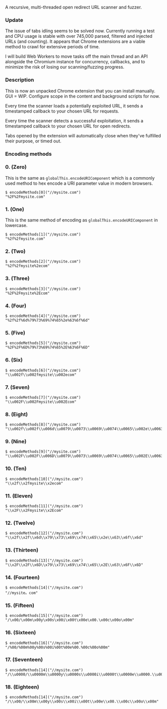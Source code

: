 A recursive, multi-threaded open redirect URL scanner and fuzzer.

### Update

The issue of tabs idling seems to be solved now. Currently running a test and CPU usage is stable with over 745,000 parsed, filtered and injected URLs (and counting). It appears that Chrome extensions are a viable method to crawl for extensive periods of time.

I will build Web Workers to move tasks off the main thread and an API alongside the Chromium instance for concurrency, callbacks, and to minimize the risk of losing our scanning/fuzzing progress.

### Description

This is now an unpacked Chrome extension that you can install manually. GUI = WIP. Configure scope in the content and background scripts for now.

Every time the scanner loads a potentially exploited URL, it sends a timestamped callback to your chosen URL for requests.

Every time the scanner detects a successful exploitation, it sends a timestamped callback to your chosen URL for open redirects.

Tabs opened by the extension will automatically close when they've fulfilled their purpose, or timed out.

### Encoding methods

### 0. (Zero)

This is the same as `globalThis.encodeURIComponent` which is a commonly used method to hex encode a URI parameter value in modern browsers.

```console
$ encodeMethods[0]("//mysite.com")
"%2F%2Fmysite.com"
```

### 1. (One)

This is the same method of encoding as `globalThis.encodeURIComponent` in lowercase.

```console
$ encodeMethods[1]("//mysite.com")
"%2f%2fmysite.com"
```

### 2. (Two)

```console
$ encodeMethods[2]("//mysite.com")
"%2f%2fmysite%2ecom"
```

### 3. (Three)

```console
$ encodeMethods[3]("//mysite.com")
"%2F%2Fmysite%2Ecom"
```

### 4. (Four)

```console
$ encodeMethods[4]("//mysite.com")
"%2f%2f%6d%79%73%69%74%65%2e%63%6f%6d"
```

### 5. (Five)

```console
$ encodeMethods[5]("//mysite.com")
"%2F%2F%6D%79%73%69%74%65%2E%63%6F%6D"
```

### 6. (Six)

```console
$ encodeMethods[6]("//mysite.com")
"\\u002f\\u002fmysite\\u002ecom"
```

### 7. (Seven)

```console
$ encodeMethods[7]("//mysite.com")
"\\u002F\\u002Fmysite\\u002Ecom"
```

### 8. (Eight)

```console
$ encodeMethods[8]("//mysite.com")
"\\u002f\\u002f\\u006d\\u0079\\u0073\\u0069\\u0074\\u0065\\u002e\\u0063\\u006f\\u006d"
```

### 9. (Nine)

```console
$ encodeMethods[9]("//mysite.com")
"\\u002F\\u002F\\u006D\\u0079\\u0073\\u0069\\u0074\\u0065\\u002E\\u0063\\u006F\\u006D"
```

### 10. (Ten)

```console
$ encodeMethods[10]("//mysite.com")
"\\x2f\\x2fmysite\\x2ecom"
```

### 11. (Eleven)

```console
$ encodeMethods[11]("//mysite.com")
"\\x2F\\x2Fmysite\\x2Ecom"
```

### 12. (Twelve)

```console
$ encodeMethods[12]("//mysite.com")
"\\x2f\\x2f\\x6d\\x79\\x73\\x69\\x74\\x65\\x2e\\x63\\x6f\\x6d"
```

### 13. (Thirteen)

```console
$ encodeMethods[13]("//mysite.com")
"\\x2F\\x2F\\x6D\\x79\\x73\\x69\\x74\\x65\\x2E\\x63\\x6F\\x6D"
```

### 14. (Fourteen)

```console
$ encodeMethods[14]("//mysite.com")
"//mysite。com"
```

### 15. (Fifteen)

```console
$ encodeMethods[15]("//mysite.com")
"/\x00/\x00m\x00y\x00s\x00i\x00t\x00e\x00.\x00c\x00o\x00m"
```

### 16. (Sixteen)

```console
$ encodeMethods[16]("//mysite.com")
"/%00/%00m%00y%00s%00i%00t%00e%00.%00c%00o%00m"
```

### 17. (Seventeen)

```console
$ encodeMethods[14]("//mysite.com")
"/\\u0000/\\u0000m\\u0000y\\u0000s\\u0000i\\u0000t\\u0000e\\u0000.\\u0000c\\u0000o\\u0000m"
```

### 18. (Eighteen)

```console
$ encodeMethods[14]("//mysite.com")
"/\\x00/\\x00m\\x00y\\x00s\\x00i\\x00t\\x00e\\x00.\\x00c\\x00o\\x00m"
```
